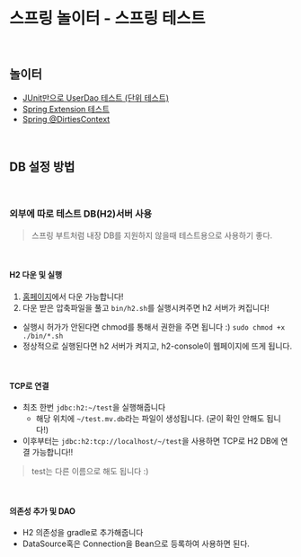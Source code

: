# 스프링 놀이터 - 스프링 테스트

<br>

## 놀이터
- [JUnit만으로 UserDao 테스트 (단위 테스트)](https://github.com/binghe819/spring-learning-sandbox/tree/test-only-junit)
- [Spring Extension 테스트](https://github.com/binghe819/spring-learning-sandbox/tree/test-spring-extension)
- [Spring @DirtiesContext](https://github.com/binghe819/spring-learning-sandbox/tree/test-dirties-context)

<br>

## DB 설정 방법

<br>

### 외부에 따로 테스트 DB(H2)서버 사용
> 스프링 부트처럼 내장 DB를 지원하지 않을때 테스트용으로 사용하기 좋다.

<br>

#### H2 다운 및 실행
1. [홈페이지](https://www.h2database.com/html/download.html)에서 다운 가능합니다!
2. 다운 받은 압축파일을 풀고 `bin/h2.sh`를 실행시켜주면 h2 서버가 켜집니다!
* 실행시 허가가 안된다면 chmod를 통해서 권한을 주면 됩니다 :) `sudo chmod +x ./bin/*.sh`
* 정상적으로 실행된다면 h2 서버가 켜지고, h2-console이 웹페이지에 뜨게 됩니다.

<br>

#### TCP로 연결
* 최초 한번 `jdbc:h2:~/test`을 실행해줍니다
    * 해당 위치에 `~/test.mv.db`라는 파일이 생성됩니다. (굳이 확인 안해도 됩니다!)
* 이후부터는 `jdbc:h2:tcp://localhost/~/test`을 사용하면 TCP로 H2 DB에 연결 가능합니다!!

> test는 다른 이름으로 해도 됩니다 :)

<br>

#### 의존성 추가 및 DAO
* H2 의존성을 gradle로 추가해줍니다
* DataSource혹은 Connection을 Bean으로 등록하여 사용하면 된다.